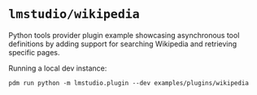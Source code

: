 # `lmstudio/wikipedia`

Python tools provider plugin example showcasing asynchronous tool definitions
by adding support for searching Wikipedia and retrieving specific pages.

Running a local dev instance:

    pdm run python -m lmstudio.plugin --dev examples/plugins/wikipedia
